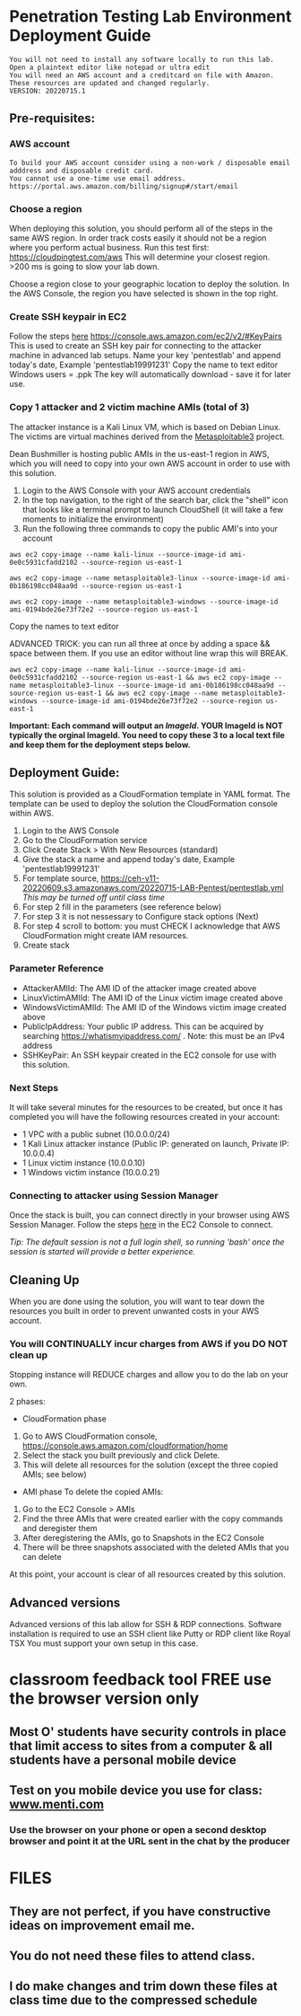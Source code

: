# Penetration Testing Lab Environment Deployment Guide
	You will not need to install any software locally to run this lab.
	Open a plaintext editor like notepad or ultra edit
	You will need an AWS account and a creditcard on file with Amazon.
	These resources are updated and changed regularly.
	VERSION: 20220715.1

## Pre-requisites:

### AWS account
	To build your AWS account consider using a non-work / disposable email adddress and disposable credit card.
	You cannot use a one-time use email address.
	https://portal.aws.amazon.com/billing/signup#/start/email

### Choose a region


When deploying this solution, you should perform all of the steps in the same AWS region. In order track costs easily it should not be a region where you perform actual business.
Run this test first:
https://cloudpingtest.com/aws
	This will determine your closest region.
	>200 ms is going to slow your lab down.

Choose a region close to your geographic location to deploy the solution. In the AWS Console, the region you have selected is shown in the top right.

### Create SSH keypair in EC2

Follow the steps [here](https://docs.aws.amazon.com/AWSEC2/latest/UserGuide/create-key-pairs.html#having-ec2-create-your-key-pair) 
https://console.aws.amazon.com/ec2/v2/#KeyPairs
This is used to create an SSH key pair for connecting to the attacker machine in advanced lab setups.
Name your key 'pentestlab' and append today's date, Example 'pentestlab19991231'
Copy the name to text editor
Windows users = .ppk
The key will automatically download - save it for later use.

### Copy 1 attacker and 2 victim machine AMIs (total of 3)

The attacker instance is a Kali Linux VM, which is based on Debian Linux. The victims are virtual machines derived from the [Metasploitable3](https://github.com/rapid7/metasploitable3) project. 

Dean Bushmiller is hosting public AMIs in the us-east-1 region in AWS, which you will need to copy into your own AWS account in order to use with this solution.

1. Login to the AWS Console with your AWS account credentials
2. In the top navigation, to the right of the search bar, click the "shell" icon that looks like a terminal prompt to launch CloudShell (it will take a few moments to initialize the environment)
3. Run the following three commands to copy the public AMI's into your account

`aws ec2 copy-image --name kali-linux --source-image-id ami-0e0c5931cfadd2102 --source-region us-east-1`

`aws ec2 copy-image --name metasploitable3-linux --source-image-id ami-0b186198cc048aa9d --source-region us-east-1`

`aws ec2 copy-image --name metasploitable3-windows --source-image-id ami-0194bde26e73f72e2 --source-region us-east-1`

Copy the names to text editor

ADVANCED TRICK: you can run all three at once by adding a space && space between them. If you use an editor without line wrap this will BREAK.

`aws ec2 copy-image --name kali-linux --source-image-id ami-0e0c5931cfadd2102 --source-region us-east-1 && aws ec2 copy-image --name metasploitable3-linux --source-image-id ami-0b186198cc048aa9d --source-region us-east-1 && aws ec2 copy-image --name metasploitable3-windows --source-image-id ami-0194bde26e73f72e2 --source-region us-east-1`


**Important: Each command will output an _ImageId_.  YOUR ImageId is NOT typically the orginal ImageId. You need to copy these 3 to a local text file and keep them for the deployment steps below.**

## Deployment Guide:

This solution is provided as a CloudFormation template in YAML format. The template can be used to deploy the solution the CloudFormation console within AWS.

1. Login to the AWS Console
2. Go to the CloudFormation service
3. Click Create Stack > With New Resources (standard)
4. Give the stack a name and append today's date, Example 'pentestlab19991231' 
5. For template source, https://ceh-v11-20220609.s3.amazonaws.com/20220715-LAB-Pentest/pentestlab.yml
  _This may be turned off until class time_
6. For step 2 fill in the parameters (see reference below)
7. For step 3 it is not nessessary to Configure stack options (Next)
8. For step 4 scroll to bottom: you must CHECK I acknowledge that AWS CloudFormation might create IAM resources.
9. Create stack

### Parameter Reference

- AttackerAMIId: The AMI ID of the attacker image created above
- LinuxVictimAMIId: The AMI ID of the Linux victim image created above
- WindowsVictimAMIId: The AMI ID of the Windows victim image created above
- PublicIpAddress: Your public IP address.
  This can be acquired by searching https://whatismyipaddress.com/ . Note: this must be an IPv4 address
- SSHKeyPair: An SSH keypair created in the EC2 console for use with this solution.

### Next Steps

It will take several minutes for the resources to be created, but once it has completed you will have the following resources created in your account:

- 1 VPC with a public subnet (10.0.0.0/24)
- 1 Kali Linux attacker instance (Public IP: generated on launch, Private IP: 10.0.0.4)
- 1 Linux victim instance (10.0.0.10)
- 1 Windows victim instance (10.0.0.21)


### Connecting to attacker using Session Manager

Once the stack is built, you can connect directly in your browser using AWS Session Manager. 
Follow the steps [here](https://docs.aws.amazon.com/systems-manager/latest/userguide/session-manager-working-with-sessions-start.html#start-ec2-console) in the EC2 Console to connect.

_Tip: The default session is not a full login shell, so running 'bash' once the session is started will provide a better experience._

## Cleaning Up
When you are done using the solution, you will want to tear down the resources you built in order to prevent unwanted costs in your AWS account.

### You will CONTINUALLY incur charges from AWS if you DO NOT clean up
Stopping instance will REDUCE charges and allow you to do the lab on your own.

2 phases:
- CloudFormation phase
1. Go to AWS CloudFormation console, https://console.aws.amazon.com/cloudformation/home
2. Select the stack you built previously and click Delete. 
3. This will delete all resources for the solution (except the three copied AMIs; see below)

- AMI phase
To delete the copied AMIs:
1. Go to the EC2 Console > AMIs
2. Find the three AMIs that were created earlier with the copy commands and deregister them
3. After deregistering the AMIs, go to Snapshots in the EC2 Console
4. There will be three snapshots associated with the deleted AMIs that you can delete

At this point, your account is clear of all resources created by this solution.

## Advanced versions
Advanced versions of this lab allow for SSH & RDP connections. 
Software installation is required to use an SSH client like Putty or RDP client like Royal TSX
You must support your own setup in this case.

# classroom feedback tool FREE use the browser version only
## Most O' students have security controls in place that limit access to sites from a computer & all students have a personal mobile device
## Test on you mobile device you use for class: www.menti.com
### Use the browser on your phone or open a second desktop  browser and point it at the URL sent in the chat by the producer

# FILES
## They are not perfect, if you have constructive ideas on improvement email me.
## You do not need these files to attend class.
## I do make changes and trim down these files at class time due to the compressed schedule 
